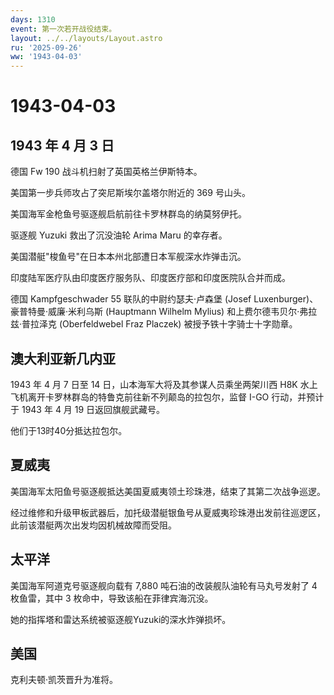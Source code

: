 ```yaml
---
days: 1310
event: 第一次若开战役结束。
layout: ../../layouts/Layout.astro
ru: '2025-09-26'
ww: '1943-04-03'
---
```


# 1943-04-03

## 1943 年 4 月 3 日

德国 Fw 190 战斗机扫射了英国英格兰伊斯特本。

美国第一步兵师攻占了突尼斯埃尔盖塔尔附近的 369 号山头。

美国海军金枪鱼号驱逐舰启航前往卡罗林群岛的纳莫努伊托。

驱逐舰 Yuzuki 救出了沉没油轮 Arima Maru 的幸存者。

美国潜艇"梭鱼号"在日本本州北部遭日本军舰深水炸弹击沉。

印度陆军医疗队由印度医疗服务队、印度医疗部和印度医院队合并而成。

德国 Kampfgeschwader 55 联队的中尉约瑟夫·卢森堡 (Josef
Luxenburger)、豪普特曼·威廉·米利乌斯 (Hauptmann Wilhelm Mylius)
和上费尔德韦贝尔·弗拉兹·普拉泽克 (Oberfeldwebel Fraz Placzek)
被授予铁十字骑士十字勋章。

## 澳大利亚新几内亚

1943 年 4 月 7 日至 14 日，山本海军大将及其参谋人员乘坐两架川西 H8K
水上飞机离开卡罗林群岛的特鲁克前往新不列颠岛的拉包尔，监督 I-GO
行动，并预计于 1943 年 4 月 19 日返回旗舰武藏号。

他们于13时40分抵达拉包尔。

## 夏威夷

美国海军太阳鱼号驱逐舰抵达美国夏威夷领土珍珠港，结束了其第二次战争巡逻。

经过维修和升级甲板武器后，加托级潜艇银鱼号从夏威夷珍珠港出发前往巡逻区，此前该潜艇两次出发均因机械故障而受阻。

## 太平洋

美国海军阿道克号驱逐舰向载有 7,880 吨石油的改装舰队油轮有马丸号发射了 4
枚鱼雷，其中 3 枚命中，导致该船在菲律宾海沉没。

她的指挥塔和雷达系统被驱逐舰Yuzuki的深水炸弹损坏。

## 美国

克利夫顿·凯茨晋升为准将。